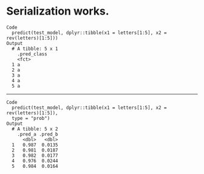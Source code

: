 # Serialization works.

    Code
      predict(test_model, dplyr::tibble(x1 = letters[1:5], x2 = rev(letters)[1:5]))
    Output
      # A tibble: 5 x 1
        .pred_class
        <fct>      
      1 a          
      2 a          
      3 a          
      4 a          
      5 a          

---

    Code
      predict(test_model, dplyr::tibble(x1 = letters[1:5], x2 = rev(letters)[1:5]),
      type = "prob")
    Output
      # A tibble: 5 x 2
        .pred_a .pred_b
          <dbl>   <dbl>
      1   0.987  0.0135
      2   0.981  0.0187
      3   0.982  0.0177
      4   0.976  0.0244
      5   0.984  0.0164

